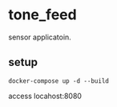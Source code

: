 # tone_feed

sensor applicatoin.

## setup

```
docker-compose up -d --build
```

access locahost:8080
